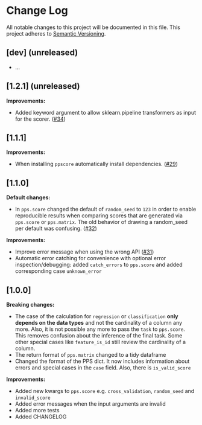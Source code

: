 # Change Log
All notable changes to this project will be documented in this file.
This project adheres to [Semantic Versioning](http://semver.org/).


## [dev] (unreleased)
- ...

## [1.2.1] (unreleased)
__Improvements:__
- Added keyword argument to allow sklearn.pipeline transformers as input for the scorer. ([#34](https://github.com/8080labs/ppscore/issues/34))

## [1.1.1]
__Improvements:__
- When installing `ppscore` automatically install dependencies. ([#29](https://github.com/8080labs/ppscore/issues/29))


## [1.1.0]
__Default changes:__
- In `pps.score` changed the default of `random_seed` to `123` in order to enable reproducible results when comparing scores that are generated via `pps.score` or `pps.matrix`. The old behavior of drawing a random_seed per default was confusing. ([#32](https://github.com/8080labs/ppscore/issues/32))

__Improvements:__
- Improve error message when using the wrong API ([#31](https://github.com/8080labs/ppscore/issues/31))
- Automatic error catching for convenience with optional error inspection/debugging: added `catch_errors` to `pps.score` and added corresponding case `unknown_error`


## [1.0.0]
__Breaking changes:__
- The case of the calculation for `regression` or `classification` __only depends on the data types__ and not the cardinality of a column any more. Also, it is not possible any more to pass the `task` to `pps.score`. This removes confusion about the inference of the final task. Some other special cases like `feature_is_id` still review the cardinality of a column.
- The return format of `pps.matrix` changed to a tidy dataframe
- Changed the format of the PPS dict. It now includes information about errors and special cases in the `case` field. Also, there is `is_valid_score`

__Improvements:__
- Added new kwargs to `pps.score` e.g. `cross_validation`, `random_seed` and `invalid_score`
- Added error messages when the input arguments are invalid
- Added more tests
- Added CHANGELOG
